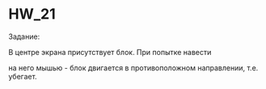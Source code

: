 # HW_21

Задание:

В центре экрана присутствует блок. При попытке навести

на него мышью - блок двигается в противоположном направлении, т.е. убегает.

